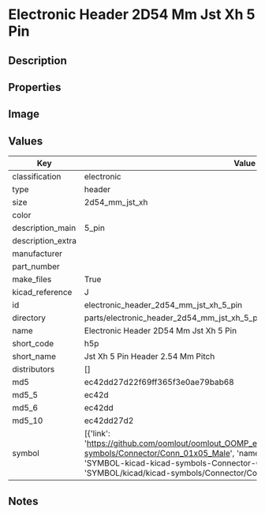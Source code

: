 # Electronic Header 2D54 Mm Jst Xh 5 Pin

## Description

## Properties


## Image


## Values

| Key | Value |
| --- | --- |
| classification | electronic |
| type | header |
| size | 2d54_mm_jst_xh |
| color |  |
| description_main | 5_pin |
| description_extra |  |
| manufacturer |  |
| part_number |  |
| make_files | True |
| kicad_reference | J |
| id | electronic_header_2d54_mm_jst_xh_5_pin |
| directory | parts/electronic_header_2d54_mm_jst_xh_5_pin |
| name | Electronic Header 2D54 Mm Jst Xh 5 Pin |
| short_code | h5p |
| short_name | Jst Xh 5 Pin Header 2.54 Mm Pitch |
| distributors | [] |
| md5 | ec42dd27d22f69ff365f3e0ae79bab68 |
| md5_5 | ec42d |
| md5_6 | ec42dd |
| md5_10 | ec42dd27d2 |
| symbol | [{'link': 'https://github.com/oomlout/oomlout_OOMP_eda_V2/tree/main/SYMBOL/kicad/kicad-symbols/Connector/Conn_01x05_Male', 'name': 'Connector : Conn_01x05_Male', 'id': 'SYMBOL-kicad-kicad-symbols-Connector-Conn_01x05_Male', 'directory': 'SYMBOL/kicad/kicad-symbols/Connector/Conn_01x05_Male/'}] |

## Notes

